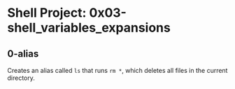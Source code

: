 # Shell Project: 0x03-shell_variables_expansions

## 0-alias
Creates an alias called `ls` that runs `rm *`, which deletes all files in the current directory.

